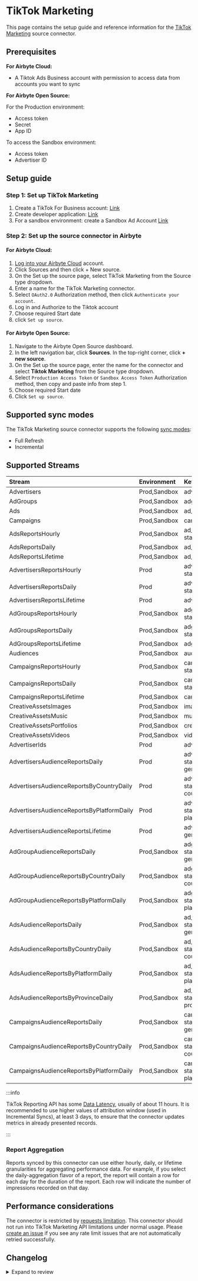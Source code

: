 # TikTok Marketing

<HideInUI>

This page contains the setup guide and reference information for the [TikTok Marketing](https://business-api.tiktok.com/portal/docs) source connector.

</HideInUI>

## Prerequisites

<!-- env:cloud -->

**For Airbyte Cloud:**

- A Tiktok Ads Business account with permission to access data from accounts you want to sync
<!-- /env:cloud -->

<!-- env:oss -->

**For Airbyte Open Source:**

For the Production environment:

- Access token
- Secret
- App ID

To access the Sandbox environment:

- Access token
- Advertiser ID
<!-- /env:oss -->

## Setup guide

### Step 1: Set up TikTok Marketing

1. Create a TikTok For Business account: [Link](https://business-api.tiktok.com/portal/docs?rid=fgvgaumno25&id=1738855099573250) <!-- env:oss -->
2. Create developer application: [Link](https://business-api.tiktok.com/portal/docs?rid=fgvgaumno25&id=1738855242728450)
3. For a sandbox environment: create a Sandbox Ad Account [Link](https://business-api.tiktok.com/portal/docs?rid=fgvgaumno25&id=1738855331457026)
<!-- /env:oss -->

### Step 2: Set up the source connector in Airbyte

<!-- env:cloud -->

#### For Airbyte Cloud:

1. [Log into your Airbyte Cloud](https://cloud.airbyte.com/workspaces) account.
2. Click Sources and then click + New source.
3. On the Set up the source page, select TikTok Marketing from the Source type dropdown.
4. Enter a name for the TikTok Marketing connector.
5. Select `OAuth2.0` Authorization method, then click `Authenticate your account`.
6. Log in and Authorize to the Tiktok account
7. Choose required Start date
8. click `Set up source`.
<!-- /env:cloud -->

<!-- env:oss -->

#### For Airbyte Open Source:

1. Navigate to the Airbyte Open Source dashboard.
2. In the left navigation bar, click **Sources**. In the top-right corner, click **+ new source**.
3. On the Set up the source page, enter the name for the connector and select **Tiktok Marketing** from the Source type dropdown.
4. Select `Production Access Token` or `Sandbox Access Token` Authorization method, then copy and paste info from step 1.
5. Choose required Start date
6. Click `Set up source`.
<!-- /env:oss -->

## Supported sync modes

The TikTok Marketing source connector supports the following [sync modes](https://docs.airbyte.com/cloud/core-concepts/#connection-sync-modes):

- Full Refresh
- Incremental

## Supported Streams

| Stream                                    | Environment  | Key                                        | Incremental |
|:------------------------------------------|:-------------|:-------------------------------------------|:------------|
| Advertisers                               | Prod,Sandbox | advertiser_id                              | No          |
| AdGroups                                  | Prod,Sandbox | adgroup_id                                 | Yes         |
| Ads                                       | Prod,Sandbox | ad_id                                      | Yes         |
| Campaigns                                 | Prod,Sandbox | campaign_id                                | Yes         |
| AdsReportsHourly                          | Prod,Sandbox | ad_id, stat_time_hour                      | Yes         |
| AdsReportsDaily                           | Prod,Sandbox | ad_id, stat_time_day                       | Yes         |
| AdsReportsLifetime                        | Prod,Sandbox | ad_id                                      | No          |
| AdvertisersReportsHourly                  | Prod         | advertiser_id, stat_time_hour              | Yes         |
| AdvertisersReportsDaily                   | Prod         | advertiser_id, stat_time_day               | Yes         |
| AdvertisersReportsLifetime                | Prod         | advertiser_id                              | No          |
| AdGroupsReportsHourly                     | Prod,Sandbox | adgroup_id, stat_time_hour                 | Yes         |
| AdGroupsReportsDaily                      | Prod,Sandbox | adgroup_id, stat_time_day                  | Yes         |
| AdGroupsReportsLifetime                   | Prod,Sandbox | adgroup_id                                 | No          |
| Audiences                                 | Prod,Sandbox | audience_id                                | No          |
| CampaignsReportsHourly                    | Prod,Sandbox | campaign_id, stat_time_hour                | Yes         |
| CampaignsReportsDaily                     | Prod,Sandbox | campaign_id, stat_time_day                 | Yes         |
| CampaignsReportsLifetime                  | Prod,Sandbox | campaign_id                                | No          |
| CreativeAssetsImages                      | Prod,Sandbox | image_id                                   | Yes         |
| CreativeAssetsMusic                       | Prod,Sandbox | music_id                                   | No          |
| CreativeAssetsPortfolios                  | Prod,Sandbox | creative_portfolio_id                      | No          |
| CreativeAssetsVideos                      | Prod,Sandbox | video_id                                   | Yes         |
| AdvertiserIds                             | Prod         | advertiser_id                              | No          |
| AdvertisersAudienceReportsDaily           | Prod         | advertiser_id, stat_time_day, gender, age  | Yes         |
| AdvertisersAudienceReportsByCountryDaily  | Prod         | advertiser_id, stat_time_day, country_code | Yes         |
| AdvertisersAudienceReportsByPlatformDaily | Prod         | advertiser_id, stat_time_day, platform     | Yes         |
| AdvertisersAudienceReportsLifetime        | Prod         | advertiser_id, gender, age                 | No          |
| AdGroupAudienceReportsDaily               | Prod,Sandbox | adgroup_id, stat_time_day, gender, age     | Yes         |
| AdGroupAudienceReportsByCountryDaily      | Prod,Sandbox | adgroup_id, stat_time_day, country_code    | Yes         |
| AdGroupAudienceReportsByPlatformDaily     | Prod,Sandbox | adgroup_id, stat_time_day, platform        | Yes         |
| AdsAudienceReportsDaily                   | Prod,Sandbox | ad_id, stat_time_day, gender, age          | Yes         |
| AdsAudienceReportsByCountryDaily          | Prod,Sandbox | ad_id, stat_time_day, country_code         | Yes         |
| AdsAudienceReportsByPlatformDaily         | Prod,Sandbox | ad_id, stat_time_day, platform             | Yes         |
| AdsAudienceReportsByProvinceDaily         | Prod,Sandbox | ad_id, stat_time_day, province_id          | Yes         |
| CampaignsAudienceReportsDaily             | Prod,Sandbox | campaign_id, stat_time_day, gender, age    | Yes         |
| CampaignsAudienceReportsByCountryDaily    | Prod,Sandbox | campaign_id, stat_time_day, country_code   | Yes         |
| CampaignsAudienceReportsByPlatformDaily   | Prod,Sandbox | campaign_id, stat_time_day, platform       | Yes         |

:::info

TikTok Reporting API has some [Data Latency](https://ads.tiktok.com/marketing_api/docs?id=1738864894606337), usually of about 11 hours.
It is recommended to use higher values of attribution window (used in Incremental Syncs), at least 3 days, to ensure that the connector updates metrics in already presented records.

:::

### Report Aggregation

Reports synced by this connector can use either hourly, daily, or lifetime granularities for aggregating performance data. For example, if you select the daily-aggregation flavor of a report, the report will contain a row for each day for the duration of the report. Each row will indicate the number of impressions recorded on that day.

## Performance considerations

The connector is restricted by [requests limitation](https://business-api.tiktok.com/portal/docs?rid=fgvgaumno25&id=1740029171730433). This connector should not run into TikTok Marketing API limitations under normal usage. Please [create an issue](https://github.com/airbytehq/airbyte/issues) if you see any rate limit issues that are not automatically retried successfully.

## Changelog

<details>
  <summary>Expand to review</summary>

| Version   | Date       | Pull Request                                             | Subject                                                                                                                                                                |
|:----------|:-----------|:---------------------------------------------------------|:-----------------------------------------------------------------------------------------------------------------------------------------------------------------------|
| 4.4.1-rc.1 | 2025-02-11 | [53645)](https://github.com/airbytehq/airbyte/pull/53645) | Remove stream_state interpolation |
| 4.4.0-rc1 | 2025-01-29 | [51584](https://github.com/airbytehq/airbyte/pull/51584) | Update to concurrent CDK                                                                                                                                               |
| 4.3.7     | 2025-01-11 | [47118](https://github.com/airbytehq/airbyte/pull/47118) | Starting with this version, the Docker image is now rootless. Please note that this and future versions will not be compatible with Airbyte versions earlier than 0.64 |
| 4.3.6     | 2024-10-12 | [46855](https://github.com/airbytehq/airbyte/pull/46855) | Update dependencies                                                                                                                                                    |
| 4.3.5     | 2024-10-09 | [46676](https://github.com/airbytehq/airbyte/pull/46676) | Fix error handling for codes 40100 and 50002                                                                                                                           |
| 4.3.4     | 2024-10-05 | [46164](https://github.com/airbytehq/airbyte/pull/46164) | Update dependencies                                                                                                                                                    |
| 4.3.3     | 2024-09-21 | [45790](https://github.com/airbytehq/airbyte/pull/45790) | Update dependencies                                                                                                                                                    |
| 4.3.2     | 2024-09-14 | [45488](https://github.com/airbytehq/airbyte/pull/45488) | Update dependencies                                                                                                                                                    |
| 4.3.1     | 2024-09-07 | [45270](https://github.com/airbytehq/airbyte/pull/45270) | Update dependencies                                                                                                                                                    |
| 4.3.0     | 2024-09-03 | [44910](https://github.com/airbytehq/airbyte/pull/44910) | Migrate to CDK v4                                                                                                                                                      |
| 4.2.5     | 2024-08-31 | [44954](https://github.com/airbytehq/airbyte/pull/44954) | Update dependencies                                                                                                                                                    |
| 4.2.4     | 2024-08-24 | [43783](https://github.com/airbytehq/airbyte/pull/43783) | Update dependencies                                                                                                                                                    |
| 4.2.3     | 2024-08-19 | [44048](https://github.com/airbytehq/airbyte/pull/44048) | Fix include_deleted toggle                                                                                                                                             |
| 4.2.2     | 2024-08-03 | [42822](https://github.com/airbytehq/airbyte/pull/42822) | Update dependencies                                                                                                                                                    |
| 4.2.1     | 2024-07-20 | [42375](https://github.com/airbytehq/airbyte/pull/42375) | Update dependencies                                                                                                                                                    |
| 4.2.0     | 2024-07-17 | [42005](https://github.com/airbytehq/airbyte/pull/42005) | Migrate to CDK v3.5.3                                                                                                                                                  |
| 4.1.0     | 2024-07-17 | [42004](https://github.com/airbytehq/airbyte/pull/42004) | Migrate to CDK v2.4.0                                                                                                                                                  |
| 4.0.4     | 2024-07-13 | [41695](https://github.com/airbytehq/airbyte/pull/41695) | Update dependencies                                                                                                                                                    |
| 4.0.3     | 2024-07-10 | [41370](https://github.com/airbytehq/airbyte/pull/41370) | Update dependencies                                                                                                                                                    |
| 4.0.2     | 2024-07-09 | [41153](https://github.com/airbytehq/airbyte/pull/41153) | Update dependencies                                                                                                                                                    |
| 4.0.1     | 2024-07-06 | [40915](https://github.com/airbytehq/airbyte/pull/40915) | Update dependencies                                                                                                                                                    |
| 4.0.0     | 2024-07-01 | [38316](https://github.com/airbytehq/airbyte/pull/38316) | Migration to low-code CDK; Support include deleted statuses for Ads, Ad Groups and Campaign streams.                                                                   |
| 3.9.10    | 2024-06-25 | [40373](https://github.com/airbytehq/airbyte/pull/40373) | Update dependencies                                                                                                                                                    |
| 3.9.9     | 2024-06-22 | [40133](https://github.com/airbytehq/airbyte/pull/40133) | Update dependencies                                                                                                                                                    |
| 3.9.8     | 2024-06-06 | [39253](https://github.com/airbytehq/airbyte/pull/39253) | [autopull] Upgrade base image to v1.2.2                                                                                                                                |
| 3.9.7     | 2024-05-15 | [38250](https://github.com/airbytehq/airbyte/pull/38250) | Replace AirbyteLogger with logging.Logger and upgrade to latest base image                                                                                             |
| 3.9.6     | 2024-04-19 | [36665](https://github.com/airbytehq/airbyte/pull/36665) | Updating to 0.80.0 CDK                                                                                                                                                 |
| 3.9.5     | 2024-04-12 | [36665](https://github.com/airbytehq/airbyte/pull/36665) | Schema descriptions                                                                                                                                                    |
| 3.9.4     | 2024-03-20 | [36302](https://github.com/airbytehq/airbyte/pull/36302) | Don't extract state from the latest record if stream doesn't have a cursor_field                                                                                       |
| 3.9.3     | 2024-02-12 | [35161](https://github.com/airbytehq/airbyte/pull/35161) | Manage dependencies with Poetry.                                                                                                                                       |
| 3.9.2     | 2023-11-02 | [32091](https://github.com/airbytehq/airbyte/pull/32091) | Fix incremental syncs; update docs; fix field type of `preview_url_expire_time` to `date-time`.                                                                        |
| 3.9.1     | 2023-10-25 | [31812](https://github.com/airbytehq/airbyte/pull/31812) | Update `support level` in `metadata`, removed duplicated `tracking_pixel_id` field from `Ads` stream schema                                                            |
| 3.9.0     | 2023-10-23 | [31623](https://github.com/airbytehq/airbyte/pull/31623) | Add AdsAudienceReportsByProvince stream and expand base report metrics                                                                                                 |
| 3.8.0     | 2023-10-19 | [31610](https://github.com/airbytehq/airbyte/pull/31610) | Add Creative Assets and Audiences streams                                                                                                                              |
| 3.7.1     | 2023-10-19 | [31599](https://github.com/airbytehq/airbyte/pull/31599) | Base image migration: remove Dockerfile and use the python-connector-base image                                                                                        |
| 3.7.0     | 2023-10-19 | [31493](https://github.com/airbytehq/airbyte/pull/31493) | Add fields to Ads stream                                                                                                                                               |
| 3.6.0     | 2023-10-18 | [31537](https://github.com/airbytehq/airbyte/pull/31537) | Use default availability strategy                                                                                                                                      |
| 3.5.0     | 2023-10-16 | [31445](https://github.com/airbytehq/airbyte/pull/31445) | Apply minimum date restrictions                                                                                                                                        |
| 3.4.1     | 2023-08-04 | [29083](https://github.com/airbytehq/airbyte/pull/29083) | Added new `is_smart_performance_campaign` property to `ad groups` stream schema                                                                                        |
| 3.4.0     | 2023-07-13 | [27910](https://github.com/airbytehq/airbyte/pull/27910) | Added `include_deleted` config param - include deleted `ad_groups`, `ad`, `campaigns` to reports                                                                       |
| 3.3.1     | 2023-07-06 | [25423](https://github.com/airbytehq/airbyte/pull/25423) | Add new fields to ad reports streams                                                                                                                                   |
| 3.3.0     | 2023-07-05 | [27988](https://github.com/airbytehq/airbyte/pull/27988) | Add `category_exclusion_ids` field to `ad_groups` schema.                                                                                                              |
| 3.2.1     | 2023-05-26 | [26569](https://github.com/airbytehq/airbyte/pull/26569) | Fixed syncs with `advertiser_id` provided in input configuration                                                                                                       |
| 3.2.0     | 2023-05-25 | [26565](https://github.com/airbytehq/airbyte/pull/26565) | Change default value for `attribution window` to 3 days; add min/max validation                                                                                        |
| 3.1.0     | 2023-05-12 | [26024](https://github.com/airbytehq/airbyte/pull/26024) | Updated the `Ads` stream schema                                                                                                                                        |
| 3.0.1     | 2023-04-07 | [24712](https://github.com/airbytehq/airbyte/pull/24712) | Added `attribution window` for \*-reports streams                                                                                                                      |
| 3.0.0     | 2023-03-29 | [24630](https://github.com/airbytehq/airbyte/pull/24630) | Migrate to v1.3 API                                                                                                                                                    |
| 2.0.6     | 2023-03-30 | [22134](https://github.com/airbytehq/airbyte/pull/22134) | Add `country_code` and `platform` audience reports.                                                                                                                    |
| 2.0.5     | 2023-03-29 | [22863](https://github.com/airbytehq/airbyte/pull/22863) | Specified date formatting in specification                                                                                                                             |
| 2.0.4     | 2023-02-23 | [22309](https://github.com/airbytehq/airbyte/pull/22309) | Add Advertiser ID to filter reports and streams                                                                                                                        |
| 2.0.3     | 2023-02-15 | [23091](https://github.com/airbytehq/airbyte/pull/23091) | Add more clear log message for 504 error                                                                                                                               |
| 2.0.2     | 2023-02-02 | [22309](https://github.com/airbytehq/airbyte/pull/22309) | Chunk Advertiser IDs                                                                                                                                                   |
| 2.0.1     | 2023-01-27 | [22044](https://github.com/airbytehq/airbyte/pull/22044) | Set `AvailabilityStrategy` for streams explicitly to `None`                                                                                                            |
| 2.0.0     | 2022-12-20 | [20415](https://github.com/airbytehq/airbyte/pull/20415) | Update schema types for `AudienceReports` and `BasicReports` streams.                                                                                                  |
| 1.0.1     | 2022-12-16 | [20598](https://github.com/airbytehq/airbyte/pull/20598) | Remove Audience Reports with Hourly granularity due to deprecated dimension.                                                                                           |
| 1.0.0     | 2022-12-05 | [19758](https://github.com/airbytehq/airbyte/pull/19758) | Convert `mobile_app_id` from integer to string in AudienceReport streams.                                                                                              |
| 0.1.17    | 2022-10-04 | [17557](https://github.com/airbytehq/airbyte/pull/17557) | Retry error 50002                                                                                                                                                      |
| 0.1.16    | 2022-09-28 | [17326](https://github.com/airbytehq/airbyte/pull/17326) | Migrate to per-stream state                                                                                                                                            |
| 0.1.15    | 2022-08-30 | [16137](https://github.com/airbytehq/airbyte/pull/16137) | Fixed bug with normalization caused by unsupported nested cursor field                                                                                                 |
| 0.1.14    | 2022-06-29 | [13890](https://github.com/airbytehq/airbyte/pull/13890) | Removed granularity config option                                                                                                                                      |
| 0.1.13    | 2022-06-28 | [13650](https://github.com/airbytehq/airbyte/pull/13650) | Added video metrics to report streams                                                                                                                                  |
| 0.1.12    | 2022-05-24 | [13127](https://github.com/airbytehq/airbyte/pull/13127) | Fixed integration test                                                                                                                                                 |
| 0.1.11    | 2022-04-27 | [12838](https://github.com/airbytehq/airbyte/pull/12838) | Added end date configuration for tiktok                                                                                                                                |
| 0.1.10    | 2022-05-07 | [12545](https://github.com/airbytehq/airbyte/pull/12545) | Removed odd production authenication method                                                                                                                            |
| 0.1.9     | 2022-04-30 | [12500](https://github.com/airbytehq/airbyte/pull/12500) | Improve input configuration copy                                                                                                                                       |
| 0.1.8     | 2022-04-28 | [12435](https://github.com/airbytehq/airbyte/pull/12435) | Updated spec descriptions                                                                                                                                              |
| 0.1.7     | 2022-04-27 | [12380](https://github.com/airbytehq/airbyte/pull/12380) | Fixed spec descriptions and documentation                                                                                                                              |
| 0.1.6     | 2022-04-19 | [11378](https://github.com/airbytehq/airbyte/pull/11378) | Updated logic for stream initializations, fixed errors in schemas, updated SAT and unit tests                                                                          |
| 0.1.5     | 2022-02-17 | [10398](https://github.com/airbytehq/airbyte/pull/10398) | Add Audience reports                                                                                                                                                   |
| 0.1.4     | 2021-12-30 | [7636](https://github.com/airbytehq/airbyte/pull/7636) | Add OAuth support                                                                                                                                                      |
| 0.1.3     | 2021-12-10 | [8425](https://github.com/airbytehq/airbyte/pull/8425) | Update title, description fields in spec                                                                                                                               |
| 0.1.2     | 2021-12-02 | [8292](https://github.com/airbytehq/airbyte/pull/8292) | Support reports                                                                                                                                                        |
| 0.1.1     | 2021-11-08 | [7499](https://github.com/airbytehq/airbyte/pull/7499) | Remove base-python dependencies                                                                                                                                        |
| 0.1.0     | 2021-09-18 | [5887](https://github.com/airbytehq/airbyte/pull/5887) | Release TikTok Marketing CDK Connector                                                                                                                                 |

</details>
